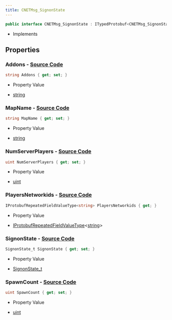 ```yaml
---
title: CNETMsg_SignonState
---
```


```csharp
public interface CNETMsg_SignonState : ITypedProtobuf<CNETMsg_SignonState>, INativeHandle, INetMessage<CNETMsg_SignonState>, IDisposable
```

- Implements

## Properties

### **Addons** - [Source Code](https://github.com/swiftly-solution/swiftlys2/blob/main/managed/src/SwiftlyS2.Generated/Protobufs/Interfaces/CNETMsg_SignonState.cs#L33)

```csharp
string Addons { get; set; }
```

- Property Value

- [string](https://learn.microsoft.com/dotnet/api/system.string)

### **MapName** - [Source Code](https://github.com/swiftly-solution/swiftlys2/blob/main/managed/src/SwiftlyS2.Generated/Protobufs/Interfaces/CNETMsg_SignonState.cs#L30)

```csharp
string MapName { get; set; }
```

- Property Value

- [string](https://learn.microsoft.com/dotnet/api/system.string)

### **NumServerPlayers** - [Source Code](https://github.com/swiftly-solution/swiftlys2/blob/main/managed/src/SwiftlyS2.Generated/Protobufs/Interfaces/CNETMsg_SignonState.cs#L24)

```csharp
uint NumServerPlayers { get; set; }
```

- Property Value

- [uint](https://learn.microsoft.com/dotnet/api/system.uint32)

### **PlayersNetworkids** - [Source Code](https://github.com/swiftly-solution/swiftlys2/blob/main/managed/src/SwiftlyS2.Generated/Protobufs/Interfaces/CNETMsg_SignonState.cs#L27)

```csharp
IProtobufRepeatedFieldValueType<string> PlayersNetworkids { get; }
```

- Property Value

- [IProtobufRepeatedFieldValueType](/docs/api/shared/netmessages/iprotobufrepeatedfieldvaluetype-1)<[string](https://learn.microsoft.com/dotnet/api/system.string)>

### **SignonState** - [Source Code](https://github.com/swiftly-solution/swiftlys2/blob/main/managed/src/SwiftlyS2.Generated/Protobufs/Interfaces/CNETMsg_SignonState.cs#L18)

```csharp
SignonState_t SignonState { get; set; }
```

- Property Value

- [SignonState_t](/docs/api/shared/protobufdefinitions/signonstate_t)

### **SpawnCount** - [Source Code](https://github.com/swiftly-solution/swiftlys2/blob/main/managed/src/SwiftlyS2.Generated/Protobufs/Interfaces/CNETMsg_SignonState.cs#L21)

```csharp
uint SpawnCount { get; set; }
```

- Property Value

- [uint](https://learn.microsoft.com/dotnet/api/system.uint32)


